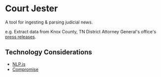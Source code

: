 # Court Jester

A tool for ingesting & parsing judicial news.

e.g. Extract data from Knox County, TN District Attorney General's office's [press releases](https://dag.knoxcountytn.gov/media-public-info/press-releases/).

## Technology Considerations

* [NLP.js](https://github.com/axa-group/nlp.js)
* [Compromise](https://github.com/spencermountain/compromise/)
